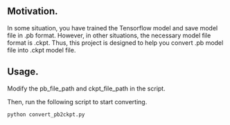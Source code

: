## Motivation.
In some situation, you have trained the Tensorflow model and save model file in .pb format. However, in other situations, the necessary model file format is .ckpt. Thus, this project is designed to help you convert .pb model file into .ckpt model file.

## Usage.
Modify the pb_file_path and ckpt_file_path in the script.

Then, run the following script to start converting.

	python convert_pb2ckpt.py 